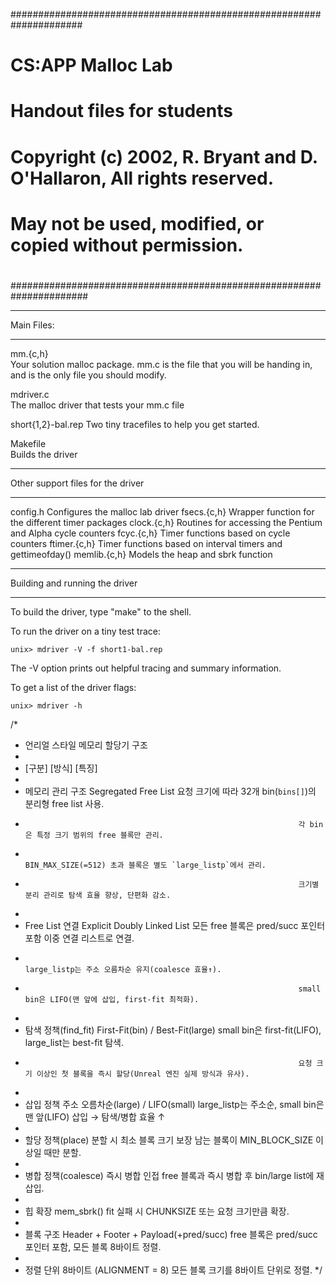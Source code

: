 #####################################################################
# CS:APP Malloc Lab
# Handout files for students
#
# Copyright (c) 2002, R. Bryant and D. O'Hallaron, All rights reserved.
# May not be used, modified, or copied without permission.
#
######################################################################

***********
Main Files:
***********

mm.{c,h}	
	Your solution malloc package. mm.c is the file that you
	will be handing in, and is the only file you should modify.

mdriver.c	
	The malloc driver that tests your mm.c file

short{1,2}-bal.rep
	Two tiny tracefiles to help you get started. 

Makefile	
	Builds the driver

**********************************
Other support files for the driver
**********************************

config.h	Configures the malloc lab driver
fsecs.{c,h}	Wrapper function for the different timer packages
clock.{c,h}	Routines for accessing the Pentium and Alpha cycle counters
fcyc.{c,h}	Timer functions based on cycle counters
ftimer.{c,h}	Timer functions based on interval timers and gettimeofday()
memlib.{c,h}	Models the heap and sbrk function

*******************************
Building and running the driver
*******************************
To build the driver, type "make" to the shell.

To run the driver on a tiny test trace:

	unix> mdriver -V -f short1-bal.rep

The -V option prints out helpful tracing and summary information.

To get a list of the driver flags:

	unix> mdriver -h

/*
 * 언리얼 스타일 메모리 할당기 구조
 *
 * [구분]                     [방식]                                 [특징]
 *
 * 메모리 관리 구조           Segregated Free List                   요청 크기에 따라 32개 bin(`bins[]`)의 분리형 free list 사용.
 *                                                                  각 bin은 특정 크기 범위의 free 블록만 관리.
 *                                                                  BIN_MAX_SIZE(=512) 초과 블록은 별도 `large_listp`에서 관리.
 *                                                                  크기별 분리 관리로 탐색 효율 향상, 단편화 감소.
 *
 * Free List 연결             Explicit Doubly Linked List            모든 free 블록은 pred/succ 포인터 포함 이중 연결 리스트로 연결.
 *                                                                  large_listp는 주소 오름차순 유지(coalesce 효율↑).
 *                                                                  small bin은 LIFO(맨 앞에 삽입, first-fit 최적화).
 *
 * 탐색 정책(find_fit)        First-Fit(bin) / Best-Fit(large)       small bin은 first-fit(LIFO), large_list는 best-fit 탐색.
 *                                                                  요청 크기 이상인 첫 블록을 즉시 할당(Unreal 엔진 실제 방식과 유사).
 *
 * 삽입 정책                  주소 오름차순(large) / LIFO(small)     large_listp는 주소순, small bin은 맨 앞(LIFO) 삽입 → 탐색/병합 효율 ↑
 *
 * 할당 정책(place)           분할 시 최소 블록 크기 보장            남는 블록이 MIN_BLOCK_SIZE 이상일 때만 분할.
 *
 * 병합 정책(coalesce)        즉시 병합                              인접 free 블록과 즉시 병합 후 bin/large list에 재삽입.
 *
 * 힙 확장                    mem_sbrk()                             fit 실패 시 CHUNKSIZE 또는 요청 크기만큼 확장.
 *
 * 블록 구조                  Header + Footer + Payload(+pred/succ)  free 블록은 pred/succ 포인터 포함, 모든 블록 8바이트 정렬.
 *
 * 정렬 단위                  8바이트 (ALIGNMENT = 8)                모든 블록 크기를 8바이트 단위로 정렬.
 */
